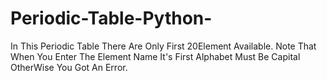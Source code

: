 # Periodic-Table-Python-
In This Periodic Table There Are Only First 20Element Available.
Note That When You Enter The Element Name It's First Alphabet Must Be Capital OtherWise You Got An Error.
